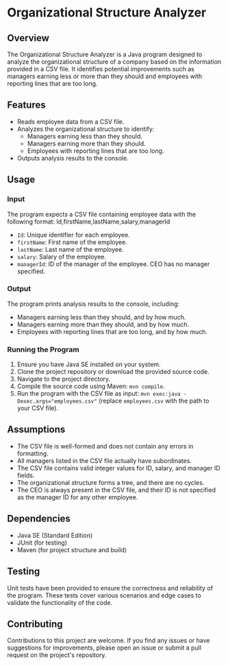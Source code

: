 # Organizational Structure Analyzer

## Overview

The Organizational Structure Analyzer is a Java program designed to analyze the organizational structure of a company based on the information provided in a CSV file. It identifies potential improvements such as managers earning less or more than they should and employees with reporting lines that are too long.

## Features

- Reads employee data from a CSV file.
- Analyzes the organizational structure to identify:
    - Managers earning less than they should.
    - Managers earning more than they should.
    - Employees with reporting lines that are too long.
- Outputs analysis results to the console.

## Usage

### Input

The program expects a CSV file containing employee data with the following format:
Id,firstName,lastName,salary,managerId


- `Id`: Unique identifier for each employee.
- `firstName`: First name of the employee.
- `lastName`: Last name of the employee.
- `salary`: Salary of the employee.
- `managerId`: ID of the manager of the employee. CEO has no manager specified.

### Output

The program prints analysis results to the console, including:

- Managers earning less than they should, and by how much.
- Managers earning more than they should, and by how much.
- Employees with reporting lines that are too long, and by how much.

### Running the Program

1. Ensure you have Java SE installed on your system.
2. Clone the project repository or download the provided source code.
3. Navigate to the project directory.
4. Compile the source code using Maven: `mvn compile`.
5. Run the program with the CSV file as input: `mvn exec:java -Dexec.args="employees.csv"` (replace `employees.csv` with the path to your CSV file).

## Assumptions

- The CSV file is well-formed and does not contain any errors in formatting.
- All managers listed in the CSV file actually have subordinates.
- The CSV file contains valid integer values for ID, salary, and manager ID fields.
- The organizational structure forms a tree, and there are no cycles.
- The CEO is always present in the CSV file, and their ID is not specified as the manager ID for any other employee.

## Dependencies

- Java SE (Standard Edition)
- JUnit (for testing)
- Maven (for project structure and build)

## Testing

Unit tests have been provided to ensure the correctness and reliability of the program. These tests cover various scenarios and edge cases to validate the functionality of the code.

## Contributing

Contributions to this project are welcome. If you find any issues or have suggestions for improvements, please open an issue or submit a pull request on the project's repository.
